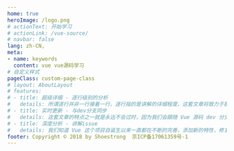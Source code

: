 ```yaml
---
home: true
heroImage: /logo.png
# actionText: 开始学习
# actionLink: /vue-source/
# navbar: false
lang: zh-CN,
meta:
- name: keywords
  content: vue vue源码学习
# 自定义样式
pageClass: custom-page-class
# layout: AboutLayout
# features:
# - title: 超级详细 - 逐行级别的分析
#   details: 所谓逐行并非一行接着一行，逐行指的是讲解的详细程度，这套文章将致力于覆盖所有核心代码，我们致力于讲清楚每一句代码的意义，否则又怎么敢说是源码分析呢？
# - title: 实时更新 - 与dev分支同步
#   details: 这套文章的特点之一就是永远不会过时，因为我们会跟随 Vue 源码 dev 分支的脚步更新文章的内容，这对于读者来讲的好处是学习的源码总是最新的(更新会有稍许延迟)。
# - title: 深度分析 - 讲解issue
#   details: 我们知道 Vue 这个项目自诞生以来一直都在不断的完善，添加新的特性，修复已知bug。Vue 的成长是一个历史过程，本套文章在分析源码时会根据相关 issue 分析代码的变更史。
footer: Copyright © 2018 by Shoestrong  京ICP备17061359号-1
---
```

<div class="piece-box">
  <div class="piece-box2">
    <div class="piece piece-1"></div>
    <div class="piece piece-2"></div>
    <div class="piece piece-3"></div>
    <div class="piece piece-4"></div>
    <div class="piece piece-5"></div>
    <div class="piece piece-6"></div>
  </div>
</div>